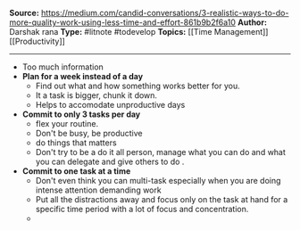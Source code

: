 **Source:** https://medium.com/candid-conversations/3-realistic-ways-to-do-more-quality-work-using-less-time-and-effort-861b9b2f6a10
**Author:** Darshak rana
**Type:** #litnote #todevelop 
**Topics:** [[Time Management]] [[Productivity]]

----
- Too much information 
- **Plan for a week instead of a day**
	- Find out what and how something works better for you. 
	- It a task is bigger, chunk it down. 
	- Helps to accomodate unproductive days
- **Commit to only 3 tasks per day**
	- flex your routine.
	- Don't be busy, be productive
	- do things that matters 
	- Don't try to be a do it all person, manage what you can do and what you can delegate and give others to do .
- **Commit to  one task at a time**
	- Don't even think you can multi-task especially when you are doing intense attention demanding work
	- Put all the distractions away and focus only on the task at hand for a specific time period with a lot of focus and concentration.
	- 